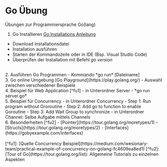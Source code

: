 # Go Übung
Übungen zur Programmiersprache Go(lang)

1. Go Installieren
[Go Installations Anleitung](https://golang.org/doc/install)
- Download Installationsdatei
- Installation ausführen
- Starten der Kommandozeile oder in IDE (Bsp. Visual Studio Code)
- Überprüfen der Installation mit Befehl *go version*
<br>
2. Ausführen Go Programmen
- Kommando *go run* [Dateiname]
<br>
3. Go online Umgebung
[Go Playground](https://play.golang.org/)
- Auswahl zwischen verschiedener Beispiele
<br>
4. Beispiel für Web Application [^fu1]
- in Unterordner Server
- *go run server.go*
<br>
5. Beispiel für Concurrency
- in Unterordner Concurrency 
- Step 1: Run program without Groroutine
- Step 2: Add go to function to enable Goroutine
- Step 3: Add Wait Group to synchronize
- in Unterordner Channel: Selbe Aufgabe mittels Channels
<br>
6. Besonderheiten [^fu2]
- [Pointer](https://tour.golang.org/moretypes/1)
- [Structs](https://tour.golang.org/moretypes/2)
- [Interfaces](https://gobyexample.com/interfaces)
<br>
<br>
[^fu1]: [Quelle Concurrency Beispiel](https://medium.com/wesionary-team/practical-example-of-concurrency-on-golang-fc4609ea8ed1)
[^fu2]: [Tour of Go](https://tour.golang.org/list): Allgemeine Tutorials zu einzelnen Aspekten